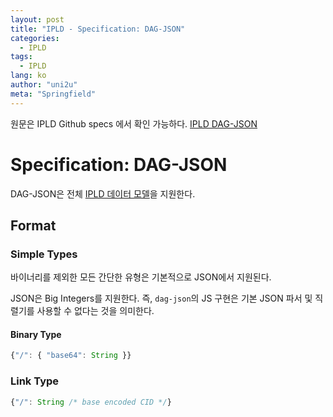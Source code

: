 ```yaml
---
layout: post
title: "IPLD - Specification: DAG-JSON"
categories:
  - IPLD
tags:
  - IPLD
lang: ko
author: "uni2u"
meta: "Springfield"
---
```


원문은 IPLD Github specs 에서 확인 가능하다. [IPLD DAG-JSON](https://github.com/ipld/specs/blob/master/block-layer/codecs/DAG-JSON.md)

# Specification: DAG-JSON

DAG-JSON은 전체 [IPLD 데이터 모델]()을 지원한다.

## Format

### Simple Types

바이너리를 제외한 모든 간단한 유형은 기본적으로 JSON에서 지원된다.

JSON은 Big Integers를 지원한다. 즉, `dag-json`의 JS 구현은 기본 JSON 파서 및 직렬기를 사용할 수 없다는 것을 의미한다.

#### Binary Type

```javascript
{"/": { "base64": String }}
```

### Link Type

```javascript
{"/": String /* base encoded CID */}
```
